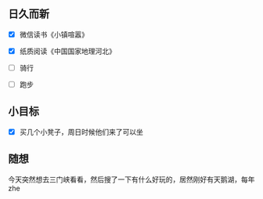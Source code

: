 ## 日久而新
- [x] 微信读书《小镇喧嚣》
- [x] 纸质阅读《中国国家地理河北》
- [ ] 骑行
- [ ] 跑步


## 小目标
- [x] 买几个小凳子，周日时候他们来了可以坐

## 随想
今天突然想去三门峡看看，然后搜了一下有什么好玩的，居然刚好有天鹅湖，每年zhe